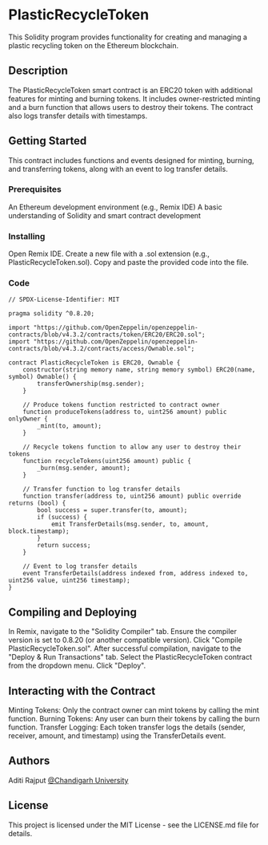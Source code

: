 # PlasticRecycleToken
This Solidity program provides functionality for creating and managing a plastic recycling token on the Ethereum blockchain.

## Description
The PlasticRecycleToken smart contract is an ERC20 token with additional features for minting and burning tokens. It includes owner-restricted minting and a burn function that allows users to destroy their tokens. The contract also logs transfer details with timestamps.

## Getting Started
This contract includes functions and events designed for minting, burning, and transferring tokens, along with an event to log transfer details.

### Prerequisites
An Ethereum development environment (e.g., Remix IDE)
A basic understanding of Solidity and smart contract development
### Installing
Open Remix IDE.
Create a new file with a .sol extension (e.g., PlasticRecycleToken.sol).
Copy and paste the provided code into the file.
### Code
```
// SPDX-License-Identifier: MIT

pragma solidity ^0.8.20;

import "https://github.com/OpenZeppelin/openzeppelin-contracts/blob/v4.3.2/contracts/token/ERC20/ERC20.sol";
import "https://github.com/OpenZeppelin/openzeppelin-contracts/blob/v4.3.2/contracts/access/Ownable.sol";

contract PlasticRecycleToken is ERC20, Ownable {
    constructor(string memory name, string memory symbol) ERC20(name, symbol) Ownable() {
        transferOwnership(msg.sender);
    }

    // Produce tokens function restricted to contract owner
    function produceTokens(address to, uint256 amount) public onlyOwner {
        _mint(to, amount);
    }

    // Recycle tokens function to allow any user to destroy their tokens
    function recycleTokens(uint256 amount) public {
        _burn(msg.sender, amount);
    }

    // Transfer function to log transfer details
    function transfer(address to, uint256 amount) public override returns (bool) {
        bool success = super.transfer(to, amount);
        if (success) {
            emit TransferDetails(msg.sender, to, amount, block.timestamp);
        }
        return success;
    }

    // Event to log transfer details
    event TransferDetails(address indexed from, address indexed to, uint256 value, uint256 timestamp);
}

```
## Compiling and Deploying
In Remix, navigate to the "Solidity Compiler" tab.
Ensure the compiler version is set to 0.8.20 (or another compatible version).
Click "Compile PlasticRecycleToken.sol".
After successful compilation, navigate to the "Deploy & Run Transactions" tab.
Select the PlasticRecycleToken contract from the dropdown menu.
Click "Deploy".
## Interacting with the Contract
Minting Tokens: Only the contract owner can mint tokens by calling the mint function.
Burning Tokens: Any user can burn their tokens by calling the burn function.
Transfer Logging: Each token transfer logs the details (sender, receiver, amount, and timestamp) using the TransferDetails event.
## Authors
Aditi Rajput
[@Chandigarh University](https://www.linkedin.com/in/aditi-rajput-b9360720b/)


## License
This project is licensed under the MIT License - see the LICENSE.md file for details.
